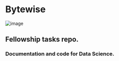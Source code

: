 # Bytewise
![image](https://user-images.githubusercontent.com/75679355/188499346-50a3e6bf-9c7b-401e-a8b5-45f4a7823ec4.png)

## Fellowship tasks repo.
### Documentation and code for Data Science.
